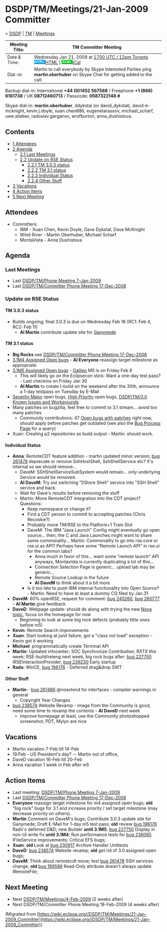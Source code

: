 

DSDP/TM/Meetings/21-Jan-2009 Committer
======================================

< [DSDP](https://wiki.eclipse.org/DSDP "DSDP")‎ | [TM](./TM "DSDP/TM")‎ | [Meetings](./Meetings "DSDP/TM/Meetings")

| Meeting Title: | **TM Committer Meeting** |
| --- | --- |
| Date & Time: | Wednesday Jan 21, 2009 at [1700 UTC / 12pm Toronto](http://www.timeanddate.com/worldclock/fixedtime.html?month=1&day=21&year=2009&hour=17&min=00&sec=0&p1=0)   ![Html.gif](./images/Html.gif)[HTML](http://www.google.com/calendar/embed?src=vn70im36r00qeusu8nme50cils@group.calendar.google.com&ctz=Canada/Toronto) \| ![Ical.gif](./images/Ical.gif)[iCal](http://www.google.com/calendar/ical/vn70im36r00qeusu8nme50cils@group.calendar.google.com/public/basic.ics) |
| Dial-in: | Martin to call everybody by Skype   Interested Parties ping **martin.oberhuber** on Skype Chat for getting added to the call. |

Backup dial-in: International **+44 (0)1452 567588** / Freephone **+1 (866) 6161738** / UK **08712460713** / Passcode: **0587322148 #**

Skype dial-in: **martin.oberhuber**, ddykstal (or david\_dykstal), david-k-mcknight, kevin.j.doyle, xuan.chen886, eugenetarassov, michael\_scharf, uwe.stieber, radoslav.gerganov, wrsfburton, anna_dushistova.  

  

Contents
--------

*   [1 Attendees](#Attendees)
*   [2 Agenda](#Agenda)
    *   [2.1 Last Meetings](#Last-Meetings)
    *   [2.2 Update on RSE Status](#Update-on-RSE-Status)
        *   [2.2.1 TM 3.0.3 status](#TM-3.0.3-status)
        *   [2.2.2 TM 3.1 status](#TM-3.1-status)
        *   [2.2.3 Individual Status](#Individual-Status)
        *   [2.2.4 Other Stuff](#Other-Stuff)
*   [3 Vacations](#Vacations)
*   [4 Action Items](#Action-Items)
*   [5 Next Meeting](#Next-Meeting)

Attendees
---------

*   Committers:
    *   IBM - Xuan Chen, Kevin Doyle, Dave Dykstal, Dave McKnight
    *   Wind River - Martin Oberhuber, Michael Scharf
    *   MontaVista - Anna Dushistova

Agenda
------

### Last Meetings

*   Last [DSDP/TM/Phone Meeting 7-Jan-2009](./Phone_Meeting_7-Jan-2009 "DSDP/TM/Phone Meeting 7-Jan-2009")
*   Last [DSDP/TM/Committer Phone Meeting 17-Dec-2008](./Committer_Phone_Meeting_17-Dec-2008 "DSDP/TM/Committer Phone Meeting 17-Dec-2008")

### Update on RSE Status

#### TM 3.0.3 status

*   Builds ongoing; final 3.0.3 is due on Wednesday Feb 18 (RC1: Feb 4, RC2: Feb 11)
    *   **AI Martin** contribute update site for [Ganymede](./Ganymede "Ganymede")

#### TM 3.1 status

*   **Big Rocks** see [DSDP/TM/Committer Phone Meeting 17-Dec-2008](./Committer_Phone_Meeting_17-Dec-2008 "DSDP/TM/Committer Phone Meeting 17-Dec-2008")
*   [3.1M4 Assigned Open bugs](https://bugs.eclipse.org/bugs/buglist.cgi?query_format=advanced&product=Target+Management&target_milestone=3.0&target_milestone=3.0.1&target_milestone=3.0.2&target_milestone=3.1+M2&target_milestone=3.1+M3&target_milestone=3.1+M4&bug_status=UNCONFIRMED&bug_status=NEW&bug_status=ASSIGNED&bug_status=REOPENED&cmdtype=doit) \- **AI Everyone** reassign target milestone as appropriate
*   [3.1M5 Assigned Open bugs](https://bugs.eclipse.org/bugs/buglist.cgi?query_format=advanced&product=Target+Management&target_milestone=3.1+M5&bug_status=UNCONFIRMED&bug_status=NEW&bug_status=ASSIGNED&bug_status=REOPENED&cmdtype=doit) \- [Galileo](./Galileo "Galileo") M5 is on Friday Feb 6
    *   This will likely go on the Eclipsecon stick: Want a one-day test pass? - Last checkins on Friday Jan 30
    *   **AI Martin** to create I-build on the weekend after the 30th, announce a 1-day testpass on Tuesday by E-Mail
*   [Severity Major](https://bugs.eclipse.org/bugs/buglist.cgi?query_format=advanced&classification=DSDP&product=Target+Management&bug_status=UNCONFIRMED&bug_status=NEW&bug_status=ASSIGNED&bug_status=REOPENED&bug_severity=blocker&bug_severity=critical&bug_severity=major&cmdtype=doit) open bugs, [High Priority](https://bugs.eclipse.org/bugs/buglist.cgi?query_format=advanced&classification=DSDP&product=Target+Management&bug_status=UNCONFIRMED&bug_status=NEW&bug_status=ASSIGNED&bug_status=REOPENED&cmdtype=doit&field0-0-0=priority&type0-0-0=regexp&value0-0-0=P%5B12%5D&field0-0-1=bug_severity&type0-0-1=regexp&value0-0-1=blocker%7Ccritical%7Cmajor) open bugs, [DSDP/TM/3.0 Known Issues and Workarounds](./3.0_Known_Issues_and_Workarounds "DSDP/TM/3.0 Known Issues and Workarounds")
*   Many patches on bugzilla, feel free to commit to 3.1 stream... avoid too many patches
    *   Community contributions: 47 [Open bugs with patches](https://bugs.eclipse.org/bugs/buglist.cgi?query_format=advanced&classification=DSDP&product=Target+Management&bug_status=UNCONFIRMED&bug_status=NEW&bug_status=ASSIGNED&bug_status=REOPENED&cmdtype=doit&field0-0-0=attachments.ispatch&type0-0-0=equals&value0-0-0=1) right now, should apply before patches get outdated (see also the [Bug Process Page](https://www.eclipse.org/dsdp/tm/development/bug_process.php) for a query)
*   Xuan: Creating p2 repositories as build output - Martin: should work.

#### Individual Status

*   **Anna**: RemoteCDT feature addition - martin updated minor version; [bug 261478](https://bugs.eclipse.org/bugs/show_bug.cgi?id=261478) deprecate or remove SshHostShell, SshShellService etc? It's internal so we should remove...
    *   DaveM: SSHShellServiceSubSystem would remain... only underlying Service would be removed.
    *   **AI DaveM**: Try out switching "DStore Shell" service into "SSH Shell" service and back.
    *   Wait for Dave's results before removing the stuff
    *   Martin: Move RemoteCDT integration into the CDT project? Questions:
        *   Keep namespace or change it?
        *   Find a CDT person to commit to accepting patches (Chris Recoskie?)
        *   Probably move TM/RSE to the Platform+1 Train Slot
        *   DaveM: The IBM "Java Launch" Config might eventually go open source... then, the C and Java Launches might want to share some commonality... Martin: Commonality to go into rse.core or rse.ui as API? Perhaps have some "Remote Launch API" in rse.ui for the common tabs?
            *   Anna much in favor of this... want some "remote launch" API anyways, Montavista is currently duplicating a lot of this...
            *   Connection Selection Page is generic... upload tab may be generic...
            *   Remote Source Lookup in the future
            *   **AI DaveM** to think about it a bit more
        *   Is it too late to push IBM internal functionality into Open Source? - Martin: Need to have at least a dummy CQ filed by Jan.31
*   **DaveM**: 60% openRSE, request for comment: [bug 245260](https://bugs.eclipse.org/bugs/show_bug.cgi?id=245260), [bug 260777](https://bugs.eclipse.org/bugs/show_bug.cgi?id=260777) \- **AI Martin** give feedback
*   **DaveD**: Webpage update: should do along with trying the new [Nova topic](http://dev.eclipse.org/mhonarc/lists/eclipse.org-committers/msg00725.html), focus on the homepage for now
    *   Beginning to look at some big rock defects (probably little ones before m5)
*   **Kevin**: Remote Search improvements
*   **Xuan**: Start looking at junit failure, got a "class not load" exception - Kevin got it working
*   **Michael**: programmatically create Terminal API
*   **Martin**: Updated infocenter; SOC Synchronize Contribution; RXTX this week; RSE-build/releng next week, big rock bugs after: [bug 227750](https://bugs.eclipse.org/bugs/show_bug.cgi?id=227750) IRSEInteractionProvider, [bug 239230](https://bugs.eclipse.org/bugs/show_bug.cgi?id=239230) Early startup
*   **Rado**: WinCE, [bug 196176](https://bugs.eclipse.org/bugs/show_bug.cgi?id=196176) \- Deferred drag&drop SWT

#### Other Stuff

*   **Martin** \- [bug 261486](https://bugs.eclipse.org/bugs/show_bug.cgi?id=261486) @noextend for interfaces - compiler warnings in general
    *   Copyright Year Changes
*   [bug 238574](https://bugs.eclipse.org/bugs/show_bug.cgi?id=238574) Website Revamp - image from the Community is good, need some time to revamp the contents - **AI DaveD** next week
    *   Improve homepage at least, use the Community photoshopped screenshot; PDT, Mylyn are nice

  

Vacations
---------

*   Martin vacation 7-Feb till 14-Feb
*   19.Feb - US President's day? -- Martin out of office,
*   DaveD vacation 16-Feb till 20-Feb
*   Anna vacation 1 week in Feb after m5

Action Items
------------

*   Last meeting: [DSDP/TM/Phone Meeting 7-Jan-2009](./Phone_Meeting_7-Jan-2009 "DSDP/TM/Phone Meeting 7-Jan-2009")
*   Last [DSDP/TM/Committer Phone Meeting 17-Dec-2008](./Committer_Phone_Meeting_17-Dec-2008 "DSDP/TM/Committer Phone Meeting 17-Dec-2008")
*   **Everyone** reassign target milestone for m4 assigned open bugs; **old** "big rock" bugs for 3.1 and increase priority / set target milestone (may decrease priority on others).
*   **Martin** Comment on DaveM's bugs; Contribute 3.0.3 update site for Ganymede; Draft E-Mail for 1-day m5 test pass; **old** review [bug 196176](https://bugs.eclipse.org/bugs/show_bug.cgi?id=196176) Rado's deferred D&D; new Builder **until 3.1M5**; [bug 227750](https://bugs.eclipse.org/bugs/show_bug.cgi?id=227750) Display in non-UI write fix **until 3.1M4**; Run performance tests for [bug 236065](https://bugs.eclipse.org/bugs/show_bug.cgi?id=236065) IFileService improvements; Critical EFS bugs;
*   **Xuan**: **old** Look at [bug 230917](https://bugs.eclipse.org/bugs/show_bug.cgi?id=230917) Archive Handler Unittests
*   **DaveD**: [bug 238574](https://bugs.eclipse.org/bugs/show_bug.cgi?id=238574) Website revamp; **old** get rid of 3.0 assigned open bugs;
*   **DaveM**: Think about remotecdt move; test [bug 261478](https://bugs.eclipse.org/bugs/show_bug.cgi?id=261478) SSH services change; **old** [bug 199596](https://bugs.eclipse.org/bugs/show_bug.cgi?id=199596) Read-Only attribute doesn't always update IRemoteFile;

Next Meeting
------------

*   Next [DSDP/TM/Meetings/4-Feb-2009](./Meetings/4-Feb-2009 "DSDP/TM/Meetings/4-Feb-2009") (2 weeks after)
*   Next DSDP/TM/Committer Phone Meeting 18-Feb-2009 (4 weeks after)


(Migrated from [https://wiki.eclipse.org//DSDP/TM/Meetings/21-Jan-2009_Committer](https://wiki.eclipse.org//DSDP/TM/Meetings/21-Jan-2009_Committer))